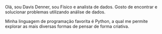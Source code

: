 Olá, sou Davis Denner, sou Físico e analista de dados. Gosto de encontrar e solucionar problemas utilizando análise de dados. 

Minha linguagem de programação favorita é Python, a qual me permite explorar as mais diversas formas de pensar de forma criativa.  
